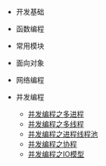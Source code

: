 * 开发基础
* 函数编程
* 常用模块
* 面向对象
* 网络编程

* 并发编程
    * [并发编程之多进程](python/concurrent/multiprocess/)
	* [并发编程之多线程](python/concurrent/thread/)
	* [并发编程之进程线程池](python/concurrent/pool)
	* [并发编程之协程](python/concurrent/coroutine)
	* [并发编程之IO模型](python/concurrent/io-model/)